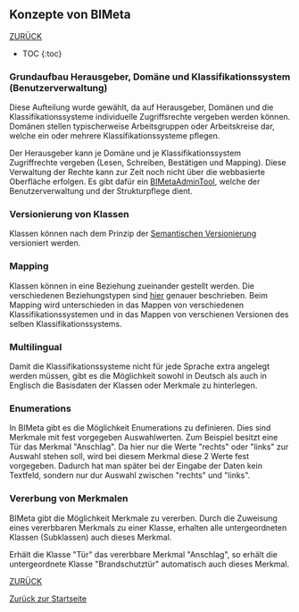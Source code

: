 ## Konzepte von BIMeta

[ZURÜCK](3.0_Erklaerungen.md)

* TOC
{:toc}

### Grundaufbau Herausgeber, Domäne und Klassifikationssystem (Benutzerverwaltung)
Diese Aufteilung wurde gewählt, da auf Herausgeber, Domänen und die Klassifikationssysteme individuelle Zugriffsrechte vergeben werden können.
<br> Domänen stellen typischerweise Arbeitsgruppen oder Arbeitskreise dar, welche ein oder mehrere Klassifikationssysteme pflegen.

Der Herausgeber kann je Domäne und je Klassifikationssystem Zugriffrechte vergeben (Lesen, Schreiben, Bestätigen und Mapping).
Diese Verwaltung der Rechte kann zur Zeit noch nicht über die webbasierte Oberfläche erfolgen. Es gibt dafür ein [BIMetaAdminTool](https://github.com/BIMeta-Steuerkreis/Server/blob/Development/BimetaAdminTool.md), welche der Benutzerverwaltung und der Strukturpflege dient.

### Versionierung von Klassen
Klassen können  nach dem Prinzip der [Semantischen Versionierung]() versioniert werden.

### Mapping
Klassen können in eine Beziehung zueinander gestellt werden. Die verschiedenen Beziehungstypen sind [hier]() genauer beschrieben.
Beim Mapping wird unterschieden in das Mappen von verschiedenen Klassifikationssystemen und in das Mappen von verschienen Versionen des selben Klassifikationssystems.

### Multilingual
Damit die Klassifikationssysteme nicht für jede Sprache extra angelegt werden müssen, gibt es die Möglichkeit sowohl in Deutsch als auch in Englisch die Basisdaten der Klassen oder Merkmale zu hinterlegen. 

### Enumerations
In BIMeta gibt es die Möglichkeit Enumerations zu definieren. Dies sind Merkmale mit fest vorgegeben Auswahlwerten.
Zum Beispiel besitzt eine Tür das Merkmal "Anschlag". Da hier nur die Werte "rechts" oder "links" zur Auswahl stehen soll, wird bei diesem Merkmal diese 2 Werte fest vorgegeben.
Dadurch hat man später bei der Eingabe der Daten kein Textfeld, sondern nur dur Auswahl zwischen "rechts" und "links".

### Vererbung von Merkmalen
BIMeta gibt die Möglichkeit Merkmale zu vererben. Durch die Zuweisung eines vererbbaren Merkmals zu einer Klasse, erhalten alle untergeordneten Klassen (Subklassen) auch dieses Merkmal.

Erhält die Klasse "Tür" das vererbbare Merkmal "Anschlag", so erhält die untergeordnete Klasse "Brandschutztür" automatisch auch dieses Merkmal.

[ZURÜCK](3.0_Erklaerungen.md)

[Zurück zur Startseite]()

